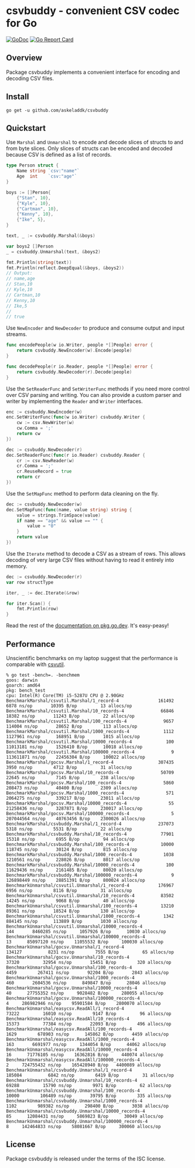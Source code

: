 # csvbuddy - convenient CSV codec for Go

[![GoDoc](https://godoc.org/github.com/askeladdk/csvbuddy?status.png)](https://godoc.org/github.com/askeladdk/csvbuddy)
[![Go Report Card](https://goreportcard.com/badge/github.com/askeladdk/csvbuddy)](https://goreportcard.com/report/github.com/askeladdk/csvbuddy)

## Overview

Package csvbuddy implements a convenient interface for encoding and decoding CSV files.

## Install

```
go get -u github.com/askeladdk/csvbuddy
```

## Quickstart

Use `Marshal` and `Unmarshal` to encode and decode slices of structs to and from byte slices. Only slices of structs can be encoded and decoded because CSV is defined as a list of records.

```go
type Person struct {
    Name string `csv:"name"`
    Age  int    `csv:"age"`
}

boys := []Person{
    {"Stan", 10},
    {"Kyle", 10},
    {"Cartman", 10},
    {"Kenny", 10},
    {"Ike", 5},
}

text, _ := csvbuddy.Marshal(&boys)

var boys2 []Person
_ = csvbuddy.Unmarshal(text, &boys2)

fmt.Println(string(text))
fmt.Println(reflect.DeepEqual(&boys, &boys2))
// Output:
// name,age
// Stan,10
// Kyle,10
// Cartman,10
// Kenny,10
// Ike,5
//
// true
```

Use `NewEncoder` and `NewDecoder` to produce and consume output and input streams.

```go
func encodePeople(w io.Writer, people *[]People) error {
    return csvbuddy.NewEncoder(w).Encode(people)
}

func decodePeople(r io.Reader, people *[]People) error {
    return csvbuddy.NewDecoder(r).Decode(people)
}
```

Use the `SetReaderFunc` and `SetWriterFunc` methods if you need more control over CSV parsing and writing. You can also provide a custom parser and writer by implementing the `Reader` and `Writer` interfaces.

```go
enc := csvbuddy.NewEncoder(w)
enc.SetWriterFunc(func(w io.Writer) csvbuddy.Writer {
    cw := csv.NewWriter(w)
    cw.Comma = ';'
    return cw
})
```

```go
dec := csvbuddy.NewDecoder(r)
dec.SetReaderFunc(func(r io.Reader) csvbuddy.Reader {
    cr := csv.NewReader(w)
    cr.Comma = ';'
    cr.ReuseRecord = true
    return cr
})
```

Use the `SetMapFunc` method to perform data cleaning on the fly.

```go
dec := csvbuddy.NewDecoder(w)
dec.SetMapFunc(func(name, value string) string {
    value = strings.TrimSpace(value)
    if name == "age" && value == "" {
        value = "0"
    }
    return value
})
```

Use the `Iterate` method to decode a CSV as a stream of rows. This allows decoding of very large CSV files without having to read it entirely into memory.

```go
dec := csvbuddy.NewDecoder(r)
var row structType

iter, _ := dec.Iterate(&row)

for iter.Scan() {
    fmt.Println(row)
}
```

Read the rest of the [documentation on pkg.go.dev](https://godoc.org/github.com/askeladdk/csvbuddy). It's easy-peasy!

## Performance

Unscientific benchmarks on my laptop suggest that the performance is comparable with [csvutil](https://github.com/jszwec/csvutil).

```
% go test -bench=. -benchmem
goos: darwin
goarch: amd64
pkg: bench_test
cpu: Intel(R) Core(TM) i5-5287U CPU @ 2.90GHz
BenchmarkMarshal/csvutil.Marshal/1_record-4         	  161492	      6878 ns/op	   10395 B/op	      13 allocs/op
BenchmarkMarshal/csvutil.Marshal/10_records-4       	   66846	     18382 ns/op	   11243 B/op	      22 allocs/op
BenchmarkMarshal/csvutil.Marshal/100_records-4      	    9657	    114004 ns/op	   28652 B/op	     113 allocs/op
BenchmarkMarshal/csvutil.Marshal/1000_records-4     	    1112	   1127961 ns/op	  168951 B/op	    1015 allocs/op
BenchmarkMarshal/csvutil.Marshal/10000_records-4    	     100	  11013181 ns/op	 1526410 B/op	   10018 allocs/op
BenchmarkMarshal/csvutil.Marshal/100000_records-4   	       9	 113611871 ns/op	22456304 B/op	  100022 allocs/op
BenchmarkMarshal/gocsv.Marshal/1_record-4           	  307435	      3950 ns/op	    4712 B/op	      31 allocs/op
BenchmarkMarshal/gocsv.Marshal/10_records-4         	   50709	     22645 ns/op	    7145 B/op	     238 allocs/op
BenchmarkMarshal/gocsv.Marshal/100_records-4        	    5860	    208473 ns/op	   40400 B/op	    2309 allocs/op
BenchmarkMarshal/gocsv.Marshal/1000_records-4       	     571	   2064275 ns/op	  339217 B/op	   23011 allocs/op
BenchmarkMarshal/gocsv.Marshal/10000_records-4      	      55	  21258436 ns/op	 3287871 B/op	  230017 allocs/op
BenchmarkMarshal/gocsv.Marshal/100000_records-4     	       5	 207044564 ns/op	40763456 B/op	 2300026 allocs/op
BenchmarkMarshal/csvbuddy.Marshal/1_record-4        	  237073	      5318 ns/op	    5531 B/op	      22 allocs/op
BenchmarkMarshal/csvbuddy.Marshal/10_records-4      	   77901	     15318 ns/op	    6955 B/op	      94 allocs/op
BenchmarkMarshal/csvbuddy.Marshal/100_records-4     	   10000	    118745 ns/op	   30124 B/op	     815 allocs/op
BenchmarkMarshal/csvbuddy.Marshal/1000_records-4    	    1038	   1210561 ns/op	  228026 B/op	    8017 allocs/op
BenchmarkMarshal/csvbuddy.Marshal/10000_records-4   	     100	  11629436 ns/op	 2161485 B/op	   80020 allocs/op
BenchmarkMarshal/csvbuddy.Marshal/100000_records-4  	       9	 126898449 ns/op	28851391 B/op	  800024 allocs/op
BenchmarkUnmarshal/csvutil.Unmarshal/1_record-4     	  176967	      6956 ns/op	    8116 B/op	      31 allocs/op
BenchmarkUnmarshal/csvutil.Unmarshal/10_records-4   	   83502	     14245 ns/op	    9068 B/op	      40 allocs/op
BenchmarkUnmarshal/csvutil.Unmarshal/100_records-4  	   13210	     89361 ns/op	   18524 B/op	     130 allocs/op
BenchmarkUnmarshal/csvutil.Unmarshal/1000_records-4 	    1342	    884145 ns/op	  113889 B/op	    1030 allocs/op
BenchmarkUnmarshal/csvutil.Unmarshal/10000_records-4         	     144	   8460285 ns/op	 1057926 B/op	   10030 allocs/op
BenchmarkUnmarshal/csvutil.Unmarshal/100000_records-4        	      13	  85097120 ns/op	11055532 B/op	  100030 allocs/op
BenchmarkUnmarshal/gocsv.Unmarshal/1_record-4                	  134127	      8231 ns/op	    7555 B/op	      65 allocs/op
BenchmarkUnmarshal/gocsv.Unmarshal/10_records-4              	   37320	     32954 ns/op	   15451 B/op	     320 allocs/op
BenchmarkUnmarshal/gocsv.Unmarshal/100_records-4             	    4459	    267411 ns/op	   92204 B/op	    2843 allocs/op
BenchmarkUnmarshal/gocsv.Unmarshal/1000_records-4            	     460	   2604536 ns/op	  849847 B/op	   28046 allocs/op
BenchmarkUnmarshal/gocsv.Unmarshal/10000_records-4           	      40	  27755352 ns/op	 9028482 B/op	  280055 allocs/op
BenchmarkUnmarshal/gocsv.Unmarshal/100000_records-4          	       4	 286982946 ns/op	95901584 B/op	 2800070 allocs/op
BenchmarkUnmarshal/easycsv.ReadAll/1_record-4                	   73222	     16010 ns/op	    9147 B/op	      96 allocs/op
BenchmarkUnmarshal/easycsv.ReadAll/10_records-4              	   15373	     77384 ns/op	   22093 B/op	     496 allocs/op
BenchmarkUnmarshal/easycsv.ReadAll/100_records-4             	    1629	    678903 ns/op	  145862 B/op	    4459 allocs/op
BenchmarkUnmarshal/easycsv.ReadAll/1000_records-4            	     163	   6691977 ns/op	 1344054 B/op	   44062 allocs/op
BenchmarkUnmarshal/easycsv.ReadAll/10000_records-4           	      16	  71776105 ns/op	16362816 B/op	  440074 allocs/op
BenchmarkUnmarshal/easycsv.ReadAll/100000_records-4          	       2	 724755432 ns/op	165428940 B/op	 4400089 allocs/op
BenchmarkUnmarshal/csvbuddy.Unmarshal/1_record-4             	  185084	      6842 ns/op	    6419 B/op	      31 allocs/op
BenchmarkUnmarshal/csvbuddy.Unmarshal/10_records-4           	   69288	     15790 ns/op	    9971 B/op	      62 allocs/op
BenchmarkUnmarshal/csvbuddy.Unmarshal/100_records-4          	   10000	    106489 ns/op	   39795 B/op	     335 allocs/op
BenchmarkUnmarshal/csvbuddy.Unmarshal/1000_records-4         	    1102	    989382 ns/op	  298400 B/op	    3038 allocs/op
BenchmarkUnmarshal/csvbuddy.Unmarshal/10000_records-4        	      85	  12084431 ns/op	 5869823 B/op	   30049 allocs/op
BenchmarkUnmarshal/csvbuddy.Unmarshal/100000_records-4       	       8	 142464833 ns/op	58081667 B/op	  300060 allocs/op
```

## License

Package csvbuddy is released under the terms of the ISC license.
